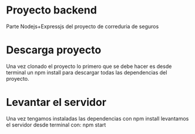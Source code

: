 # Proyecto backend 

Parte Nodejs+Expressjs del proyecto de correduria de seguros

# Descarga proyecto

Una vez clonado el proyecto lo primero que se debe hacer es desde terminal un npm install para descargar todas las dependencias del proyecto.

# Levantar el servidor 

Una vez tengamos instaladas las dependencias con npm install levantamos el servidor desde terminal con: npm start